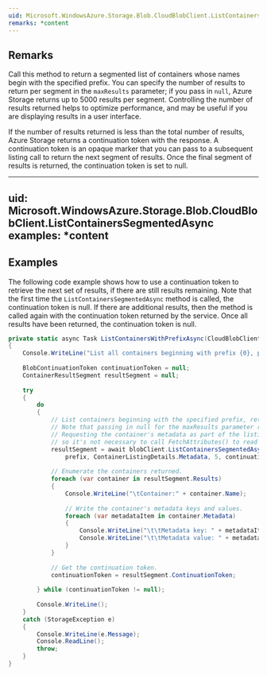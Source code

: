 ```yaml
---  
uid: Microsoft.WindowsAzure.Storage.Blob.CloudBlobClient.ListContainersSegmentedAsync  
remarks: *content  
---  
```

  
## Remarks  
 Call this method to return a segmented list of containers whose names begin with the specified prefix. You can specify the number of results to return per segment in the `maxResults` parameter; if you pass in `null`, Azure Storage returns up to 5000 results per segment. Controlling the number of results returned helps to optimize performance, and may be useful if you are displaying results in a user interface.  
  
 If the number of results returned is less than the total number of results, Azure Storage returns a continuation token with the response. A continuation token is an opaque marker that you can pass to a subsequent listing call to return the next segment of results. Once the final segment of results is returned, the continuation token is set to null.  
  
---  
uid: Microsoft.WindowsAzure.Storage.Blob.CloudBlobClient.ListContainersSegmentedAsync  
examples: *content  
---  
  
## Examples  
 The following code example shows how to use a continuation token to retrieve the next set of results, if there are still results remaining. Note that the first time the `ListContainersSegmentedAsync` method is called, the continuation token is null. If there are additional results, then the method is called again with the continuation token returned by the service. Once all results have been returned, the continuation token is null.  
  
```c#  
private static async Task ListContainersWithPrefixAsync(CloudBlobClient blobClient, string prefix)  
{  
    Console.WriteLine("List all containers beginning with prefix {0}, plus container metadata:", prefix);  
  
    BlobContinuationToken continuationToken = null;  
    ContainerResultSegment resultSegment = null;  
  
    try  
    {  
        do  
        {  
            // List containers beginning with the specified prefix, returning segments of 5 results each.   
            // Note that passing in null for the maxResults parameter returns the maximum number of results (up to 5000).  
            // Requesting the container's metadata as part of the listing operation populates the metadata,   
            // so it's not necessary to call FetchAttributes() to read the metadata.  
            resultSegment = await blobClient.ListContainersSegmentedAsync(  
                prefix, ContainerListingDetails.Metadata, 5, continuationToken, null, null);  
  
            // Enumerate the containers returned.  
            foreach (var container in resultSegment.Results)  
            {  
                Console.WriteLine("\tContainer:" + container.Name);  
  
                // Write the container's metadata keys and values.  
                foreach (var metadataItem in container.Metadata)  
                {  
                    Console.WriteLine("\t\tMetadata key: " + metadataItem.Key);  
                    Console.WriteLine("\t\tMetadata value: " + metadataItem.Value);  
                }  
            }  
  
            // Get the continuation token.  
            continuationToken = resultSegment.ContinuationToken;  
  
        } while (continuationToken != null);  
  
        Console.WriteLine();  
    }  
    catch (StorageException e)  
    {  
        Console.WriteLine(e.Message);  
        Console.ReadLine();  
        throw;  
    }  
}  
  
```